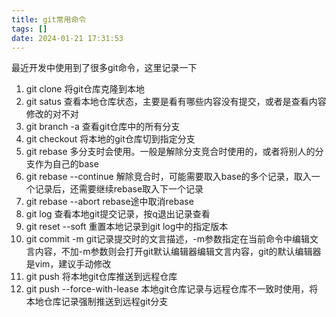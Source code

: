 ```yaml
---
title: git常用命令
tags: []
date: 2024-01-21 17:31:53
---
```

最近开发中使用到了很多git命令，这里记录一下
<!--more-->
1. git clone
将git仓库克隆到本地
2. git satus
查看本地仓库状态，主要是看有哪些内容没有提交，或者是查看内容修改的对不对
3. git branch -a
查看git仓库中的所有分支
4. git checkout
将本地的git仓库切到指定分支
5. git rebase
多分支时会使用。一般是解除分支竞合时使用的，或者将别人的分支作为自己的base
6. git rebase --continue
解除竞合时，可能需要取入base的多个记录，取入一个记录后，还需要继续rebase取入下一个记录
7. git rebase --abort
rebase途中取消rebase
8. git log
查看本地git提交记录，按q退出记录查看
9. git reset --soft
重置本地记录到git log中的指定版本
10. git commit -m
git记录提交时的文言描述，-m参数指定在当前命令中编辑文言内容，不加-m参数则会打开git默认编辑器编辑文言内容，git的默认编辑器是vim，建议手动修改
11. git push
将本地git仓库推送到远程仓库
12. git push --force-with-lease
本地git仓库记录与远程仓库不一致时使用，将本地仓库记录强制推送到远程git分支
